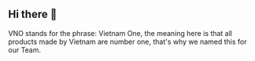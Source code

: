 ## Hi there 👋

VNO stands for the phrase: Vietnam One, the meaning here is that all products made by Vietnam are number one, that's why we named this for our Team.
